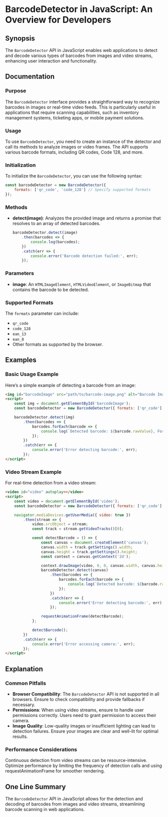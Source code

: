 <!--
Meta Description: # BarcodeDetector in JavaScript: An Overview for Developers ## Synopsis The `BarcodeDetector` API in JavaScript enables web applications to detect and...
Meta Keywords: barcode, barcodedetector, video, barcodes, const
-->

# BarcodeDetector in JavaScript: An Overview for Developers

## Synopsis
The `BarcodeDetector` API in JavaScript enables web applications to detect and decode various types of barcodes from images and video streams, enhancing user interaction and functionality.

## Documentation
### Purpose
The `BarcodeDetector` interface provides a straightforward way to recognize barcodes in images or real-time video feeds. This is particularly useful in applications that require scanning capabilities, such as inventory management systems, ticketing apps, or mobile payment solutions.

### Usage
To use `BarcodeDetector`, you need to create an instance of the detector and call its methods to analyze images or video frames. The API supports various barcode formats, including QR codes, Code 128, and more.

### Initialization
To initialize the `BarcodeDetector`, you can use the following syntax:

```javascript
const barcodeDetector = new BarcodeDetector({
    formats: ['qr_code', 'code_128'] // Specify supported formats
});
```

### Methods
- **detect(image)**: Analyzes the provided image and returns a promise that resolves to an array of detected barcodes.
  
  ```javascript
  barcodeDetector.detect(image)
      .then(barcodes => {
          console.log(barcodes);
      })
      .catch(err => {
          console.error('Barcode detection failed:', err);
      });
  ```

### Parameters
- **image**: An `HTMLImageElement`, `HTMLVideoElement`, or `ImageBitmap` that contains the barcode to be detected.

### Supported Formats
The `formats` parameter can include:
- `qr_code`
- `code_128`
- `ean_13`
- `ean_8`
- Other formats as supported by the browser.

## Examples
### Basic Usage Example
Here’s a simple example of detecting a barcode from an image:

```html
<img id="barcodeImage" src="path/to/barcode-image.png" alt="Barcode Image">
<script>
    const img = document.getElementById('barcodeImage');
    const barcodeDetector = new BarcodeDetector({ formats: ['qr_code'] });

    barcodeDetector.detect(img)
        .then(barcodes => {
            barcodes.forEach(barcode => {
                console.log(`Detected barcode: ${barcode.rawValue}, Format: ${barcode.format}`);
            });
        })
        .catch(err => {
            console.error('Error detecting barcode:', err);
        });
</script>
```

### Video Stream Example
For real-time detection from a video stream:

```html
<video id="video" autoplay></video>
<script>
    const video = document.getElementById('video');
    const barcodeDetector = new BarcodeDetector({ formats: ['qr_code'] });

    navigator.mediaDevices.getUserMedia({ video: true })
        .then(stream => {
            video.srcObject = stream;
            const track = stream.getVideoTracks()[0];

            const detectBarcode = () => {
                const canvas = document.createElement('canvas');
                canvas.width = track.getSettings().width;
                canvas.height = track.getSettings().height;
                const context = canvas.getContext('2d');

                context.drawImage(video, 0, 0, canvas.width, canvas.height);
                barcodeDetector.detect(canvas)
                    .then(barcodes => {
                        barcodes.forEach(barcode => {
                            console.log(`Detected barcode: ${barcode.rawValue}, Format: ${barcode.format}`);
                        });
                    })
                    .catch(err => {
                        console.error('Error detecting barcode:', err);
                    });

                requestAnimationFrame(detectBarcode);
            };

            detectBarcode();
        })
        .catch(err => {
            console.error('Error accessing camera:', err);
        });
</script>
```

## Explanation
### Common Pitfalls
- **Browser Compatibility**: The `BarcodeDetector` API is not supported in all browsers. Ensure to check compatibility and provide fallbacks if necessary.
- **Permissions**: When using video streams, ensure to handle user permissions correctly. Users need to grant permission to access their camera.
- **Image Quality**: Low-quality images or insufficient lighting can lead to detection failures. Ensure your images are clear and well-lit for optimal results.

### Performance Considerations
Continuous detection from video streams can be resource-intensive. Optimize performance by limiting the frequency of detection calls and using requestAnimationFrame for smoother rendering.

## One Line Summary
The `BarcodeDetector` API in JavaScript allows for the detection and decoding of barcodes from images and video streams, streamlining barcode scanning in web applications.